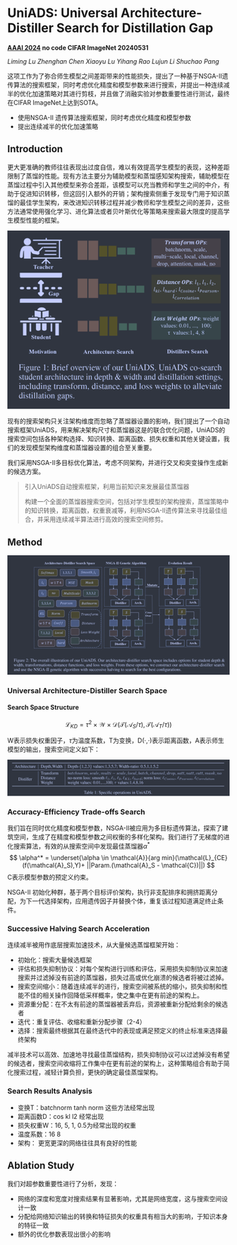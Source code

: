 # UniADS: Universal Architecture-Distiller Search for Distillation Gap

**[AAAI 2024](https://ojs.aaai.org/index.php/AAAI/article/view/29327)	no code	CIFAR  ImageNet	20240531**

*Liming Lu  Zhenghan Chen  Xiaoyu Lu  Yihang Rao  Lujun Li  Shuchao Pang*

这项工作为了弥合师生模型之间差距带来的性能损失，提出了一种基于NSGA-II遗传算法的搜索框架，同时考虑优化精度和模型参数来进行搜索，并提出一种连续减半的优化加速策略对其进行剪枝，并且做了消融实验对参数重要性进行测试，最终在CIFAR ImageNet上达到SOTA。

- 使用NSGA-II 遗传算法搜索框架，同时考虑优化精度和模型参数
- 提出连续减半的优化加速策略

## Introduction 

更大更准确的教师往往表现出过度自信，难以有效提高学生模型的表现，这种差距限制了蒸馏的性能。现有方法主要分为辅助模型和蒸馏感知架构搜索，辅助模型在蒸馏过程中引入其他模型来弥合差距，该模型可以充当教师和学生之间的中介，有助于促进知识转移，但这回引入额外的开销；架构搜索侧重于发现专门用于知识蒸馏的最佳学生架构，来改进知识转移过程并减少教师和学生模型之间的差异，这些方法通常使用强化学习、进化算法或者贝叶斯优化等策略来搜索最大限度的提高学生模型性能的框架。

![image-20240520154631956](imgs/image-20240520154631956.png)

现有的搜索架构只关注架构维度而忽略了蒸馏器设置的影响，我们提出了一个自动搜索框架UniADS，用来解决架构尺寸和蒸馏器这是的联合优化问题，UniADS的搜索空间包括各种架构选择、知识转换、距离函数、损失权重和其他关键设置，我们的发现模型架构维度和蒸馏器设置的组合至关重要。

我们采用NSGA-II多目标优化算法，考虑不同架构，并进行交叉和突变操作生成新的候选方案。

> 引入UniADS自动搜索框架，利用当前知识来发展最佳蒸馏器
>
> 构建一个全面的蒸馏器搜索空间，包括对学生模型的架构搜索，蒸馏策略中的知识转换，距离函数，权重衰减等，利用NSGA-II遗传算法来寻找最佳组合，并采用连续减半算法进行高效的搜索空间修剪。

## Method

![image-20240520141201542](imgs/image-20240520141201542.png)

### Universal Architecture-Distiller Search Space

#### Search Space Structure

$$
\mathcal{L}_{KD} = \tau^2\times \mathcal{W}\times \mathcal{D}(\mathcal{T}(\mathcal{A}_S/\tau), \mathcal{T}(\mathcal{A}_T/\tau))
$$

W表示损失权重因子，$\tau$为温度系数，T为变换，D(·,·)表示距离函数，A表示师生模型的输出，搜索空间定义如下：

![image-20240520141751068](./imgs/image-20240520141751068.png)

### Accuracy-Efficiency Trade-offs Search

我们旨在同时优化精度和模型参数，NSGA-II被应用为多目标遗传算法，探索了建筑空间，生成了在精度和模型参数之间权衡的多样化架构。我们进行了无梯度的进化搜索算法，有效的从搜索空间中发现最佳蒸馏器$\alpha^*$
$$
\alpha^* = \underset{\alpha \in \mathcal{A}}{arg min}(\mathcal{L}_{CE}(f(\mathcal{A}_S),Y)+ ||Param.(\mathcal{A}_S - \mathcal{C})||)
$$
C表示模型参数的预定义约束。

NSGA-II 初始化种群，基于两个目标评价架构，执行非支配排序和拥挤距离分配，为下一代选择架构，应用遗传因子并替换个体，重复该过程知道满足终止条件。

### Successive Halving Search Acceleration

连续减半被用作底层搜索加速技术，从大量候选蒸馏框架开始：

- 初始化：搜索大量候选框架
- 评估和损失抑制协议：对每个架构进行训练和评估，采用损失抑制协议来加速搜索并过滤掉没有前途的蒸馏器，损失过高或优化崩溃的候选者将被过滤掉。
- 搜索空间缩小：随着连续减半的进行，搜索空间被系统的缩小，损失抑制和性能不佳的相关操作回降低采样概率，使之集中在更有前途的架构上。
- 资源重分配：在不太有前途的蒸馏器被丢弃后，资源被重新分配给剩余的候选者
- 迭代：重复评估、收缩和重新分配步骤（2-4）
- 选择：搜索最终根据其在最终迭代中的表现或满足预定义的终止标准来选择最终架构

减半技术可以高效、加速地寻找最佳蒸馏结构，损失抑制协议可以过滤掉没有希望的候选者，搜索空间收缩将工作集中在更有前途的架构上，这种策略组合有助于简化搜索过程，减轻计算负担，更快的确定最佳蒸馏架构。

### Search Results Analysis

- 变换T：batchnorm  tanh  norm 这些方法经常出现
- 距离函数D：cos kl l2 经常出现
- 损失权重W：16, 5, 1, 0.5为经常出现的权重
- 温度系数：16  8
- 架构： 更宽更深的网络往往具有良好的性能

## Ablation Study

我们对超参数重要性进行了分析，发现：

- 网络的深度和宽度对搜索结果有显著影响，尤其是网络宽度，这与搜索空间设计一致
- 分配给网络知识输出的转换和特征损失的权重具有相当大的影响，于知识本身的特征一致
- 额外的优化参数表现出很小的影响